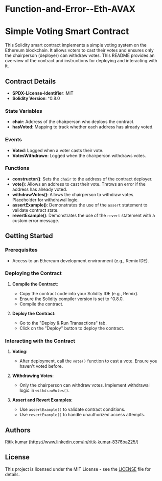 # Function-and-Error--Eth-AVAX
# Simple Voting Smart Contract

This Solidity smart contract implements a simple voting system on the Ethereum blockchain. It allows voters to cast their votes and ensures only the chairperson (deployer) can withdraw votes. This README provides an overview of the contract and instructions for deploying and interacting with it.

## Contract Details

- **SPDX-License-Identifier**: MIT
- **Solidity Version**: ^0.8.0

### State Variables

- **chair**: Address of the chairperson who deploys the contract.
- **hasVoted**: Mapping to track whether each address has already voted.

### Events

- **Voted**: Logged when a voter casts their vote.
- **VotesWithdrawn**: Logged when the chairperson withdraws votes.

### Functions

- **constructor()**: Sets the `chair` to the address of the contract deployer.
- **vote()**: Allows an address to cast their vote. Throws an error if the address has already voted.
- **withdrawVotes()**: Allows the chairperson to withdraw votes. Placeholder for withdrawal logic.
- **assertExample()**: Demonstrates the use of the `assert` statement to validate contract state.
- **revertExample()**: Demonstrates the use of the `revert` statement with a custom error message.

## Getting Started

### Prerequisites

- Access to an Ethereum development environment (e.g., Remix IDE).

### Deploying the Contract

1. **Compile the Contract**:
   - Copy the contract code into your Solidity IDE (e.g., Remix).
   - Ensure the Solidity compiler version is set to ^0.8.0.
   - Compile the contract.

2. **Deploy the Contract**:
   - Go to the "Deploy & Run Transactions" tab.
   - Click on the "Deploy" button to deploy the contract.

### Interacting with the Contract

1. **Voting**:
   - After deployment, call the `vote()` function to cast a vote. Ensure you haven't voted before.

2. **Withdrawing Votes**:
   - Only the chairperson can withdraw votes. Implement withdrawal logic in `withdrawVotes()`.

3. **Assert and Revert Examples**:
   - Use `assertExample()` to validate contract conditions.
   - Use `revertExample()` to handle unauthorized access attempts.

## Authors

Ritik kumar (https://www.linkedin.com/in/ritik-kumar-8376ba225/)

## License

This project is licensed under the MIT License - see the [LICENSE](LICENSE) file for details.

